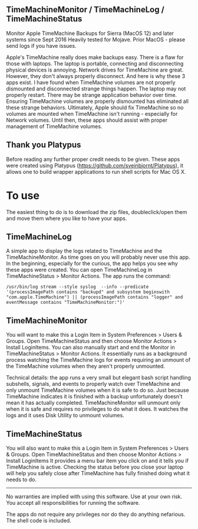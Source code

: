 ## TimeMachineMonitor / TimeMachineLog / TimeMachineStatus
Monitor Apple TimeMachine Backups
for Sierra (MacOS 12) and later systems since Sept 2016
Heavily tested for Mojave.  Prior MacOS - please send logs if you have issues.

Apple's TimeMachine really does make backups easy.
There is a flaw for those with laptops.  The laptop is portable, connecting and disconnecting
physical devices is annoying.  Network drives for TimeMachine are great.  However, they don't always
properly disconnect.  And here is why these 3 apps exist.  I have found when TimeMachine volumes
are not properly dismounted and disconnected strange things happen.  The laptop may not properly
restart.  There may be strange application behavior over time.  Ensuring TimeMachine volumes
are properly dismounted has eliminated all these strange behaviors.  Ultimately, Apple should
fix TimeMachine so no volumes are mounted when TimeMachine isn't running - especially for Network
volumes.  Until then, these apps should assist with proper management of TimeMachine volumes.

## Thank you Platypus
Before reading any further proper credit needs to be given.
These apps were created using Platypus (https://github.com/sveinbjornt/Platypus), it allows one to
build wrapper applications to run shell scripts for Mac OS X.

# To use
The easiest thing to do is to download the zip files, doubleclick/open them and move them where
you like to have your apps.

## TimeMachineLog

A simple app to display the logs related to TimeMachine and the TimeMachineMonitor.  As time goes
on you will probably never use this app.  In the beginning, especially for the curious, the app
helps you see why these apps were created.  You can open TimeMachineLog in TimeMachineStatus > Monitor Actions.
The app runs the command:
```console
/usr/bin/log stream --style syslog  --info --predicate '(processImagePath contains "backupd" and subsystem beginswith "com.apple.TimeMachine") || (processImagePath contains "logger" and eventMessage contains "TimeMachineMonitor:")'
```

## TimeMachineMonitor

You will want to make this a Login Item in System Preferences > Users & Groups.
Open TimeMachineStatus and then choose Monitor Actions > Install LoginItems.
You can also manually start and end the Monitor in TimeMachineStatus > Monitor Actions.
It essentially runs as a background process watching the TimeMachine logs for events
requiring an unmount of the TimeMachine volumes when they aren't properly unmounted.

Technical details: the app runs a very small but elegant bash script handling subshells,
signals, and events to properly watch over TimeMachine and only unmount TimeMachine volumes
when it is safe to do so.  Just because TimeMachine indicates it is finished with a backup
unfortunately doesn't mean it has actually completed.  TimeMachineMonitor will unmount
only when it is safe and requires no privileges to do what it does.  It watches the logs
and it uses Disk Utility to unmount volumes.

## TimeMachineStatus

You will also want to make this a Login Item in System Preferences > Users & Groups.
Open TimeMachineStatus and then choose Monitor Actions > Install LoginItems
It provides a menu bar item you click on and it tells you if TimeMachine is active.
Checking the status before you close your laptop will help you safely close after TimeMachine
has fully finished doing what it needs to do.

-------

No warranties are implied with using this software.  Use at your own risk.
You accept all responsibilities for running the software.  

The apps do not require any privileges nor do they do anything nefarious.  The shell code is included.
